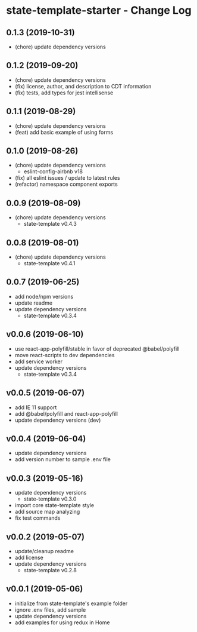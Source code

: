 # state-template-starter - Change Log

## 0.1.3 (2019-10-31)

- (chore) update dependency versions

## 0.1.2 (2019-09-20)

- (chore) update dependency versions
- (fix) license, author, and description to CDT information
- (fix) tests, add types for jest intellisense

## 0.1.1 (2019-08-29)

- (chore) update dependency versions
- (feat) add basic example of using forms

## 0.1.0 (2019-08-26)

- (chore) update dependency versions
  - eslint-config-airbnb v18
- (fix) all eslint issues / update to latest rules
- (refactor) namespace component exports

## 0.0.9 (2019-08-09)

- (chore) update dependency versions
  - state-template v0.4.3

## 0.0.8 (2019-08-01)

- (chore) update dependency versions
  - state-template v0.4.1

## 0.0.7 (2019-06-25)

- add node/npm versions
- update readme
- update dependency versions
  - state-template v0.3.4
  
## v0.0.6 (2019-06-10)

- use react-app-polyfill/stable in favor of deprecated @babel/polyfill
- move react-scripts to dev dependencies
- add service worker
- update dependency versions
  - state-template v0.3.4

## v0.0.5 (2019-06-07)

- add IE 11 support
- add @babel/polyfill and react-app-polyfill
- update dependency versions (dev)

## v0.0.4 (2019-06-04)

- update dependency versions
- add version number to sample .env file
  
## v0.0.3 (2019-05-16)

- update dependency versions
  - state-template v0.3.0
- import core state-template style
- add source map analyzing
- fix test commands

## v0.0.2 (2019-05-07)

- update/cleanup readme
- add license
- update dependency versions
  - state-template v0.2.8

## v0.0.1 (2019-05-06)

- initialize from state-template's example folder
- ignore .env files, add sample
- update dependency versions
- add examples for using redux in Home
